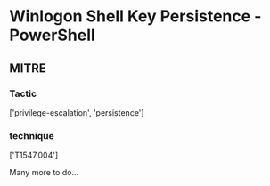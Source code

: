 # Winlogon Shell Key Persistence - PowerShell

## MITRE

### Tactic
['privilege-escalation', 'persistence']

### technique
['T1547.004']

Many more to do...
